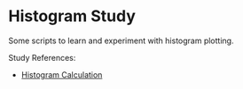Histogram Study
==

Some scripts to learn and experiment with histogram plotting.

Study References:

- [Histogram Calculation](http://docs.opencv.org/doc/tutorials/imgproc/histograms/histogram_calculation/histogram_calculation.html#histogram-calculation)

